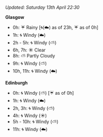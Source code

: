 *Updated: Saturday 13th April 22:30*

**Glasgow**

* 0h: :umbrella: Rainy [:cyclone:(:cloud:) as of 23h, :umbrella: as of 0h]
* 1h: :cyclone: Windy (:cloud:)
* 2h - 5h: :cyclone: Windy (:partly_sunny:)
* 6h, 7h: :sunny: Clear
* 8h: :partly_sunny: Partly Cloudy
* 9h: :cyclone: Windy (:partly_sunny:)
* 10h, 11h: :cyclone: Windy (:cloud:)

**Edinburgh**

* 0h: :cyclone: Windy (:partly_sunny:) [:umbrella: as of 0h]
* 1h: :cyclone: Windy (:cloud:)
* 2h, 3h: :cyclone: Windy (:partly_sunny:)
* 4h: :cyclone: Windy (:sunny:)
* 5h - 10h: :cyclone: Windy (:partly_sunny:)
* 11h: :cyclone: Windy (:cloud:)
